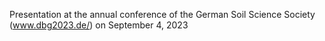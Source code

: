 Presentation at the annual conference of the German Soil Science Society (www.dbg2023.de/) on September 4, 2023
